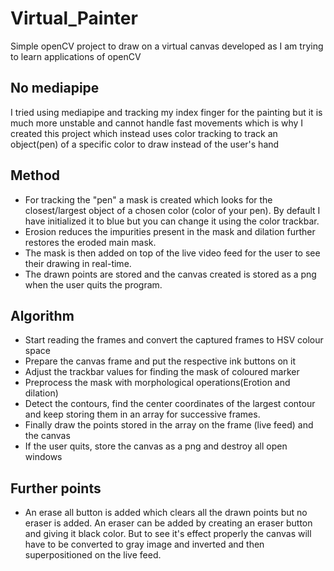 # Virtual_Painter
Simple openCV project to draw on a virtual canvas developed as I am trying to learn applications of openCV

## No mediapipe
I tried using mediapipe and tracking my index finger for the painting but it is much more unstable and cannot handle fast movements which is why I created this project which instead uses color tracking to track an object(pen) of a specific color to draw instead of the user's hand

## Method
* For tracking the "pen" a mask is created which looks for the closest/largest object of a chosen color (color of your pen). By default I have initialized it to blue but you can change it using the color trackbar.
* Erosion reduces the impurities present in the mask and dilation further restores the eroded main mask.
* The mask is then added on top of the live video feed for the user to see their drawing in real-time.
* The drawn points are stored and the canvas created is stored as a png when the user quits the program.

## Algorithm
* Start reading the frames and convert the captured frames to HSV colour space
* Prepare the canvas frame and put the respective ink buttons on it
* Adjust the trackbar values for finding the mask of coloured marker
* Preprocess the mask with morphological operations(Erotion and dilation)
* Detect the contours, find the center coordinates of the largest contour and keep storing them in an array for successive frames.
* Finally draw the points stored in the array on the frame (live feed) and the canvas
* If the user quits, store the canvas as a png and destroy all open windows

## Further points
* An erase all button is added which clears all the drawn points but no eraser is added. An eraser can be added by creating an eraser button and giving it black color. But to see it's effect properly the canvas will have to be converted to gray image and inverted and then superpositioned on the live feed.
